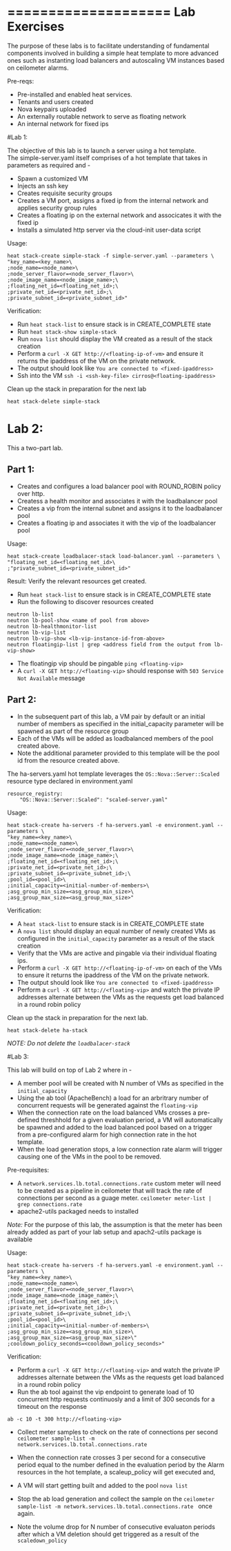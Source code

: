====================
Lab Exercises
==============

The purpose of these labs is to facilitate understanding of fundamental components involved in building a simple heat template to more advanced ones such as instanting load balancers and autoscaling VM instances based on ceilometer alarms. 

Pre-reqs:

* Pre-installed and enabled heat services.
* Tenants and users created
* Nova keypairs uploaded
* An externally routable network to serve as floating network
* An internal network for fixed ips

#Lab 1:

The objective of this lab is to launch a server using a hot template.  
The simple-server.yaml itself comprises of a hot template that takes in parameters as required and -

- Spawn a customized VM
- Injects an ssh key
- Creates requisite security groups
- Creates a VM port, assigns a fixed ip from the internal network and applies security group rules
- Creates a floating ip on the external network and associcates it with the fixed ip
- Installs a simulated http server via the cloud-init user-data script 

Usage:

```
heat stack-create simple-stack -f simple-server.yaml --parameters \
"key_name=<key_name>\
;node_name=<node_name>\
;node_server_flavor=<node_server_flavor>\
;node_image_name=<node_image_name>;\
;floating_net_id=<floating_net_id>;\
;private_net_id=<private_net_id>;\
;private_subnet_id=<private_subnet_id>"
```

Verification:

- Run ```heat stack-list``` to ensure stack is in CREATE_COMPLETE state
- Run ```heat stack-show simple-stack```
- Run ```nova list``` should display the VM created as a result of the stack creation
- Perform a ```curl -X GET http://<floating-ip-of-vm>``` and ensure it returns the ipaddress of the VM on the private network.
- The output should look like ```You are connected to <fixed-ipaddress>```
- Ssh into the VM ```ssh -i <ssh-key-file> cirros@<floating-ipaddress>```

Clean up the stack in preparation for the next lab

```
heat stack-delete simple-stack
```

# Lab 2:

This a two-part lab.

Part 1:
-------
- Creates and configures a load balancer pool with ROUND_ROBIN policy over http.
- Createss a health monitor and associates it with the loadbalancer pool
- Creates a vip from the internal subnet and assigns it to the loadbalancer pool
- Creates a floating ip and associates it with the vip of the loadbalancer pool

Usage:

```
heat stack-create loadbalacer-stack load-balancer.yaml --parameters \
"floating_net_id=<floating_net_id>\
;"private_subnet_id=<private_subnet_id>"
```

Result: Verify the relevant resources get created.


- Run ```heat stack-list``` to ensure stack is in CREATE_COMPLETE state
- Run the following to discover resources created

```
neutron lb-list
neutron lb-pool-show <name of pool from above>
neutron lb-healthmonitor-list
neutron lb-vip-list
neutron lb-vip-show <lb-vip-instance-id-from-above>
neutron floatingip-list | grep <address field from the output from lb-vip-show>
```
- The floatingip vip should be pingable ```ping <floating-vip>```
- A ```curl -X GET http://<floating-vip>``` should response with ```503 Service Not Available``` message

Part 2:
-------
- In the subsequent part of this lab, a VM pair by default or an initial number of members as specified in the initial_capacity parameter will be spawned as part of the resource group
- Each of the VMs will be added as loadbalanced members of the pool created above. 
- Note the additional parameter provided to this template will be the pool id from the resource created above.

The ha-servers.yaml hot template leverages the ```OS::Nova::Server::Scaled``` resource type declared in environment.yaml

```
resource_registry:
    "OS::Nova::Server::Scaled": "scaled-server.yaml"
```

Usage:

```
heat stack-create ha-servers -f ha-servers.yaml -e environment.yaml --parameters \
"key_name=<key_name>\
;node_name=<node_name>\
;node_server_flavor=<node_server_flavor>\
;node_image_name=<node_image_name>;\
;floating_net_id=<floating_net_id>;\
;private_net_id=<private_net_id>;\
;private_subnet_id=<private_subnet_id>;\
;pool_id=<pool_id>\
;initial_capacity=<initial-number-of-members>\
;asg_group_min_size=<asg_group_min_size>\
;asg_group_max_size=<asg_group_max_size>"
```

Verification:  

- A ```heat stack-list``` to ensure stack is in CREATE_COMPLETE state
- A ```nova list``` should display an equal number of newly created VMs as configured in the ```initial_capacity``` parameter as a result of the stack creation
- Verify that the VMs are active and pingable via their individual floating ips.
- Perform a ```curl -X GET http://<floating-ip-of-vm>``` on each of the VMs to ensure it returns the ipaddress of the VM on the private network.
- The output should look like ```You are connected to <fixed-ipaddress>```
- Perform a ```curl -X GET http://<floating-vip>``` and watch the private IP addresses alternate between the VMs as the requests get load balanced in a round robin policy

Clean up the stack in preparation for the next lab.
```
heat stack-delete ha-stack
```

*NOTE: Do not delete the ```loadbalacer-stack```*



#Lab 3:

This lab will build on top of Lab 2 where in -

- A member pool will be created with N number of VMs as specified in the ```initial_capacity```
- Using the ab tool (ApacheBench) a load for an arbritrary number of concurrent requests will be generated against the ```floating-vip```
- When the connection rate on the load balanced VMs crosses a pre-defined threshhold for a given evaluation period, a VM will automatically be spawned and added to the load balanced pool based on a trigger from a pre-configured alarm for high connection rate in the hot template.
- When the load generation stops, a low connection rate alarm will trigger causing one of the VMs in the pool to be removed.

Pre-requisites:

- A ```network.services.lb.total.connections.rate``` custom meter will need to be created as a pipeline in ceilometer that will track the rate of connections per second as a guage meter. ```ceilometer meter-list | grep connections.rate``` 
- apache2-utils packaged needs to installed

*Note:* For the purpose of this lab, the assumption is that the meter has been already added as part of your lab setup and apach2-utils package is available

Usage:

```
heat stack-create ha-servers -f ha-servers.yaml -e environment.yaml --parameters \
"key_name=<key_name>\
;node_name=<node_name>\
;node_server_flavor=<node_server_flavor>\
;node_image_name=<node_image_name>;\
;floating_net_id=<floating_net_id>;\
;private_net_id=<private_net_id>;\
;private_subnet_id=<private_subnet_id>;\
;pool_id=<pool_id>\
;initial_capacity=<initial-number-of-members>\
;asg_group_min_size=<asg_group_min_size>\
;asg_group_max_size=<asg_group_max_size>\"
;cooldown_policy_seconds=<cooldown_policy_seconds>"
```

Verification:

- Perform a ```curl -X GET http://<floating-vip>``` and watch the private IP addresses alternate between the VMs as the requests get load balanced in a round robin policy
- Run the ab tool against the vip endpoint to generate load of 10 concurrent http requests continuosly and a limit of 300 seconds for a timeout on the response 

```ab -c 10 -t 300 http://<floating-vip>```

- Collect meter samples to check on the rate of connections per second
```ceilometer sample-list -m network.services.lb.total.connections.rate ```

- When the connection rate crosses 3 per second for a consecutive period equal to the number defined in the evaluation period by the Alarm resources in the hot template, a scaleup_policy will get executed and, 
- A VM will start getting built and added to the pool ```nova list```

- Stop the ab load generation and collect the sample on the ```ceilometer sample-list -m network.services.lb.total.connections.rate ``` once again.
- Note the volume drop for N number of consecutive evaluaton periods after which a VM deletion should get triggered as a result of the ```scaledown_policy```


